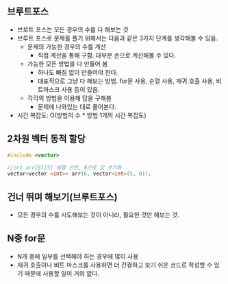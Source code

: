 ## 브루트포스

- 브로트 포스는 모든 경우의 수를 다 해보는 것
- 브루트 포스로 문제를 풀기 위해서는 다음과 같은 3가지 단계를 생각해볼 수 있음.
  - 문제의 가능한 경우의 수를 계산
    - 직접 계산을 통해 구함. 대부분 손으로 계산해볼 수 있다.
  - 가능한 모든 방법을 다 만들어 봄
    - 하나도 빠짐 없이 만들어야 한다.
    - 대표적으로 그냥 다 해보는 방법. for문 사용, 순열 사용, 재귀 호출 사용, 비트마스크 사용 등이 있음.
  - 각각의 방법을 이용해 답을 구해봄
    - 문제에 나와있는 대로 풀어본다.
- 시간 복잡도: O(방법의 수 * 방법 1개의 시간 복잡도)



## 2차원 벡터 동적 할당

```c++
#include <vector>

//int arr[6][5] 배열 선언, 0으로 값 초기화
vector<vector <int>> arr(6, vector<int>(5, 0));
```



## 건너 뛰며 해보기(브루트포스)

- 모든 경우의 수를 시도해보는 것이 아니라, 필요한 것만 해보는 것.



## N중 for문

- N개 중에 일부를 선택해야 하는 경우에 많이 사용
- 재귀 호출이나 비트 마스크를 사용하면 더 간결하고 보기 쉬운 코드로 작성할 수 있기 때문에 사용할 일이 거의 없다.